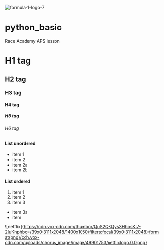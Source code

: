 ![formula-1-logo-7](https://user-images.githubusercontent.com/68946824/103737569-67ca6580-502d-11eb-832a-0b1481bb1898.png)

# python_basic
Race Academy APS lesson

# H1 tag
## H2 tag
### H3 tag
#### H4 tag
##### H5 tag
###### H6 tag

#### List unordered
* item 1
* item 2
 * item 2a
 * item 2b
#### List ordered
1. item 1
2. item 2
3. item 3
 * item 3a
 * item 
 
 ![netflix]{https://cdn.vox-cdn.com/thumbor/QuS2QKQys3HhosKiV-2IuKhphbo=/39x0:3111x2048/1400x1050/filters:focal(39x0:3111x2048):format(png)/cdn.vox-cdn.com/uploads/chorus_image/image/49901753/netflixlogo.0.0.png}
 
 
 
